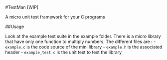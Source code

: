 #TestMan [WIP]

A micro unit test framework for your C programs

##Usage

Look at the example test suite in the example folder. There is a micro library that have only one function to multiply numbers. The different files are :
    - `example.c` is the code source of the mini library
    - `example.h` is the associated header
    - `example_test.c` is the unit test to test the library

